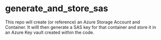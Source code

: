 # generate_and_store_sas
This repo will create (or reference) an Azure Storage Account and Container. It willl then generate a SAS key for that container and store it in an Azure Key vault created within the code.
